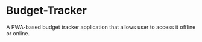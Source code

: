 # Budget-Tracker
A PWA-based budget tracker application that allows user to access it offline or online.
